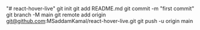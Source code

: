 "# react-hover-live"  git init git add README.md git commit -m "first commit" git branch -M main git remote add origin git@github.com:MSaddamKamal/react-hover-live.git git push -u origin main
